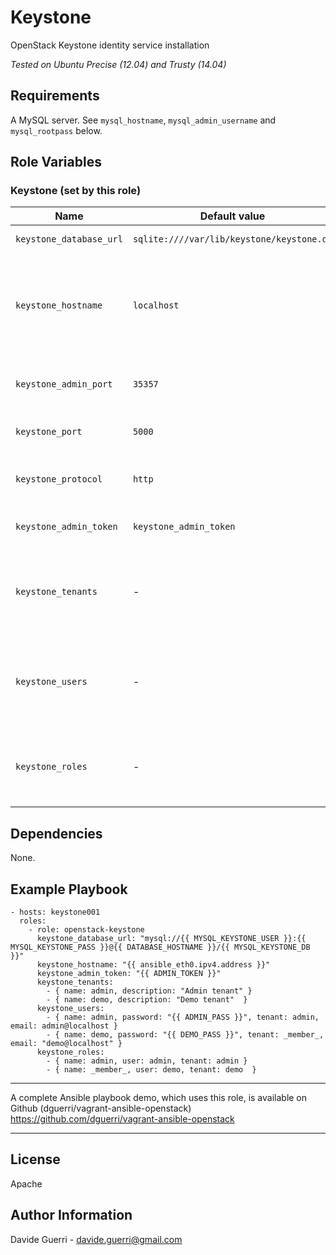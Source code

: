 Keystone
=========

OpenStack Keystone identity service installation

_Tested on Ubuntu Precise (12.04) and Trusty (14.04)_

Requirements
------------

A MySQL server. See `mysql_hostname`, `mysql_admin_username` and
`mysql_rootpass` below.


Role Variables
--------------

### Keystone (set by this role)

| Name | Default value | Description | Note |
|---  |---  |---  |--- |
| `keystone_database_url` | `sqlite:////var/lib/keystone/keystone.db` | Database URI ||
| `keystone_hostname` | `localhost` | Hostname/IP address where this role runs, it will be used to set keystone endpoints ||
| `keystone_admin_port` | `35357` | Desired keystone admin service port ||
| `keystone_port` | `5000` | Desired keystone service port ||
| `keystone_protocol` | `http` | Desired keystone protocol (http/https) | WiP, do not use. |
| `keystone_admin_token` | `keystone_admin_token` | Desired service token ||
| `keystone_tenants` | - | Array of of hash with tenant `name` and `description` (see examples) ||
| `keystone_users` | - | Array of hash with user: `name`, `password`, `tenant` and `email` (see examples) ||
| `keystone_roles` | - | Array of hash with role: `name`, `user` and `tenant` (see examples) ||


Dependencies
------------

None.

Example Playbook
----------------

    - hosts: keystone001
      roles:
        - role: openstack-keystone
          keystone_database_url: "mysql://{{ MYSQL_KEYSTONE_USER }}:{{ MYSQL_KEYSTONE_PASS }}@{{ DATABASE_HOSTNAME }}/{{ MYSQL_KEYSTONE_DB }}"
          keystone_hostname: "{{ ansible_eth0.ipv4.address }}"
          keystone_admin_token: "{{ ADMIN_TOKEN }}"
          keystone_tenants:
            - { name: admin, description: "Admin tenant" }
            - { name: demo, description: "Demo tenant"  }
          keystone_users:
            - { name: admin, password: "{{ ADMIN_PASS }}", tenant: admin, email: admin@localhost }
            - { name: demo, password: "{{ DEMO_PASS }}", tenant: _member_, email: "demo@localhost" }
          keystone_roles:
            - { name: admin, user: admin, tenant: admin }
            - { name: _member_, user: demo, tenant: demo  }

---

A complete Ansible playbook demo, which uses this role, is available on Github (dguerri/vagrant-ansible-openstack) <https://github.com/dguerri/vagrant-ansible-openstack>

---


License
-------

Apache

Author Information
------------------

Davide Guerri - davide.guerri@gmail.com
